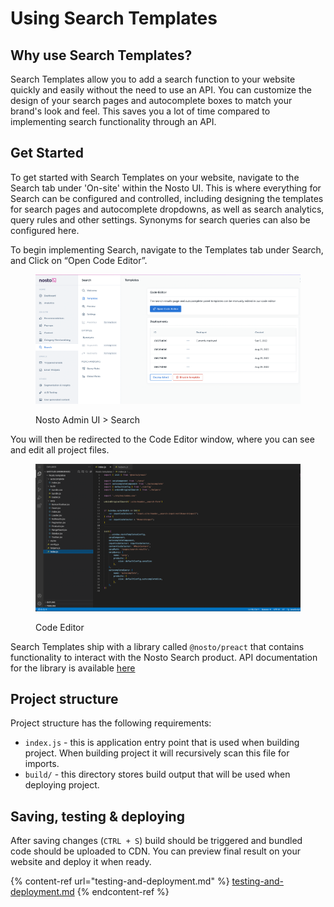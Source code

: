 # Using Search Templates

## **Why use Search Templates?**

Search Templates allow you to add a search function to your website quickly and easily without the need to use an API. You can customize the design of your search pages and autocomplete boxes to match your brand's look and feel. This saves you a lot of time compared to implementing search functionality through an API.

## Get Started

To get started with Search Templates on your website, navigate to the Search tab under 'On-site' within the Nosto UI. This is where everything for Search can be configured and controlled, including designing the templates for search pages and autocomplete dropdowns, as well as search analytics, query rules and other settings. Synonyms for search queries can also be configured here.

To begin implementing Search, navigate to the Templates tab under Search, and Click on “Open Code Editor”.

<figure><img src="../../../.gitbook/assets/6082dc70-90b5-4bd2-b88f-87ad5ebb2437.png" alt=""><figcaption><p>Nosto Admin UI > Search</p></figcaption></figure>

You will then be redirected to the Code Editor window, where you can see and edit all project files.

<figure><img src="../../../.gitbook/assets/57d98ca7-b54b-413a-9f2d-31192e02440e.png" alt=""><figcaption><p>Code Editor</p></figcaption></figure>

Search Templates ship with a library called `@nosto/preact` that contains functionality to interact with the Nosto Search product. API documentation for the library is available [here](https://nosto.github.io/search-templates/library/)

## Project structure

Project structure has the following requirements:

* `index.js` - this is application entry point that is used when building project. When building project it will recursively scan this file for imports.
* `build/` - this directory stores build output that will be used when deploying project.

## Saving, testing & deploying

After saving changes (`CTRL + S`) build should be triggered and bundled code should be uploaded to CDN. You can preview final result on your website and deploy it when ready.

{% content-ref url="testing-and-deployment.md" %}
[testing-and-deployment.md](testing-and-deployment.md)
{% endcontent-ref %}
